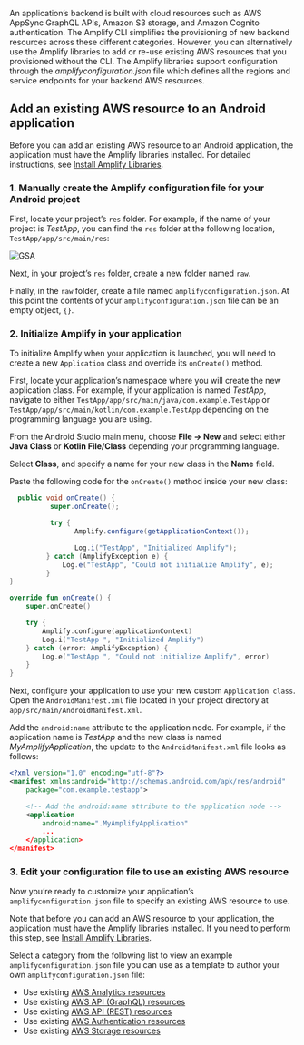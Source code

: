 An application’s backend is built with cloud resources such as AWS AppSync GraphQL APIs, Amazon S3 storage, and Amazon Cognito authentication. The Amplify CLI simplifies the provisioning of new backend resources across these different categories. However, you can alternatively use the Amplify libraries to add or re-use existing AWS resources that you provisioned without the CLI. The Amplify libraries support configuration through the *amplifyconfiguration.json* file which defines all the regions and service endpoints for your backend AWS resources. 

## Add an existing AWS resource to an Android application

Before you can add an existing AWS resource to an Android application, the application must have the Amplify libraries installed. For detailed instructions, see [Install Amplify Libraries](https://docs.amplify.aws/lib/project-setup/create-application/q/platform/android#n2-install-amplify-libraries).

### 1. Manually create the Amplify configuration file for your Android project

First, locate your project’s `res` folder. For example, if the name of your project is *TestApp*, you can find the `res` folder at the following location, `TestApp/app/src/main/res`:

![GSA](~/images/project-setup/2_useExistingResources.png)

Next, in your project’s `res` folder, create a new folder named `raw`. 

Finally, in the `raw` folder, create a file named `amplifyconfiguration.json`. At this point the contents of your `amplifyconfiguration.json` file can be an empty object, `{}`.

### 2. Initialize Amplify in your application
To initialize Amplify when your application is launched, you will need to create a new `Application` class and override its `onCreate()` method.

First, locate your application’s namespace where you will create the new application class. For example, if your application is named *TestApp*, navigate to either `TestApp/app/src/main/java/com.example.TestApp` or `TestApp/app/src/main/kotlin/com.example.TestApp` depending on the programming language you are using.

From the Android Studio main menu, choose **File -> New** and select either **Java Class** or **Kotlin File/Class** depending your programming language.

Select **Class**, and specify a name for your new class in the **Name** field. 

Paste the following code for the `onCreate()` method inside your new class:

<amplify-block-switcher>

<amplify-block name="Java">

```java
  public void onCreate() {
          super.onCreate();

          try {
                Amplify.configure(getApplicationContext());

                Log.i("TestApp", "Initialized Amplify");
         } catch (AmplifyException e) {
             Log.e("TestApp", "Could not initialize Amplify", e);
         }
}
```

</amplify-block>

<amplify-block name="Kotlin">

```kotlin
override fun onCreate() {
    super.onCreate()

    try {
        Amplify.configure(applicationContext)
        Log.i("TestApp ", "Initialized Amplify")
    } catch (error: AmplifyException) {
        Log.e("TestApp ", "Could not initialize Amplify", error)
    }
}
```

</amplify-block>

</amplify-block-switcher>

Next, configure your application to use your new custom `Application class`. Open the `AndroidManifest.xml` file located in your project directory at `app/src/main/AndroidManifest.xml`.

Add the `android:name` attribute to the application node. For example, if the application name is  *TestApp* and the new class is named *MyAmplifyApplication*, the update to the `AndroidManifest.xml` file looks as follows:
```xml
<?xml version="1.0" encoding="utf-8"?>
<manifest xmlns:android="http://schemas.android.com/apk/res/android"
    package="com.example.testapp">

    <!-- Add the android:name attribute to the application node -->
    <application
        android:name=".MyAmplifyApplication"
        ...
    </application>
</manifest>
```

### 3. Edit your configuration file to use an existing AWS resource

Now you’re ready to customize your application’s `amplifyconfiguration.json`  file to specify an existing AWS resource to use. 

Note that before you can add an AWS resource to your application, the application must have the Amplify libraries installed. If you need to perform this step, see [Install Amplify Libraries](https://docs.amplify.aws/lib/project-setup/create-application/q/platform/android#n2-install-amplify-libraries).

Select a category from the following list to view an example `amplifyconfiguration.json` file you can use as a template to author your own `amplifyconfiguration.json` file:

* Use existing [AWS Analytics resources](~/lib/analytics/existing-resources.md)
* Use existing [AWS API (GraphQL) resources](~/lib/graphqlapi/existing-resources.md)
* Use existing [AWS API (REST) resources](~/lib/restapi/existing-resources.md)
* Use existing [AWS Authentication resources](~/lib/auth/existing-resources.md)
* Use existing [AWS Storage resources](~/lib/storage/existing-resources.md)